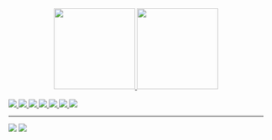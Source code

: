 

<div align="center">
    <a href="https://github.com/Murillopy">

<img height="160em" src="https://github-readme-stats.vercel.app/api?username=Murillopy&show_icons=true&theme=tokyonight&include_all_commits=true&count_private=true"/>
<img height="160em" src="https://github-readme-stats.vercel.app/api/top-langs/?username=Murillopy&layout=compact&langs_count=7&theme=tokyonight"/>
</div>
    
<div style="display: inline_block"><br>
    <img src="https://icongr.am/devicon/html5-original.svg?size=40&color=currentColor">
    <img src="https://icongr.am/devicon/css3-original.svg?size=40&color=currentColor">
    <img src="https://icongr.am/devicon/javascript-original.svg?size=40&color=currentColor">
    <img src="https://icongr.am/devicon/python-original.svg?size=40&color=currentColor">
    <img src="https://icongr.am/devicon/java-original-wordmark.svg?size=40&color=currentColor">
    <img src="https://icongr.am/devicon/cplusplus-original.svg?size=40&color=currentColor">
    <img src="https://icongr.am/devicon/git-original.svg?size=40&color=currentColor"/>
</div>
 <hr>

<div>
    <a href = "https://www.linkedin.com/in/murillopy/"><img src="https://img.shields.io/badge/LinkedIn-0077B5?style=for-the-badge&logo=linkedin&logoColor=white" target="_blank"></a> <a href = "https://twitter.com/Murillopy"><img src="https://img.shields.io/badge/Twitter-1DA1F2?style=for-the-badge&logo=twitter&logoColor=white" target="_blank"></a>
</div>
